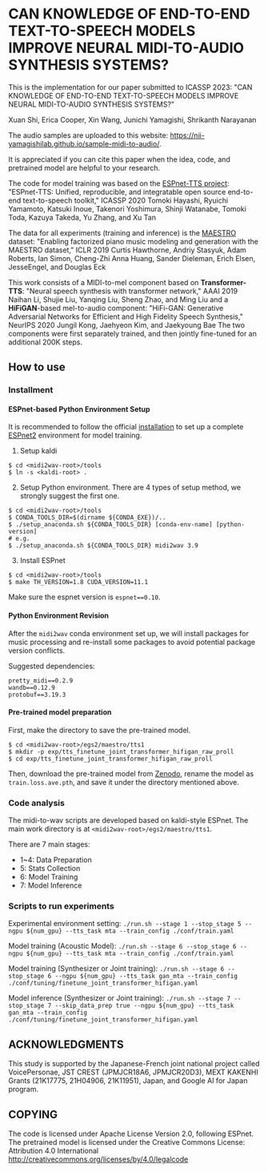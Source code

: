 # CAN KNOWLEDGE OF END-TO-END TEXT-TO-SPEECH MODELS IMPROVE NEURAL MIDI-TO-AUDIO SYNTHESIS SYSTEMS?

This is the implementation for our paper submitted to ICASSP 2023:
"CAN KNOWLEDGE OF END-TO-END TEXT-TO-SPEECH MODELS IMPROVE NEURAL MIDI-TO-AUDIO SYNTHESIS SYSTEMS?"

Xuan Shi, Erica Cooper, Xin Wang, Junichi Yamagishi, Shrikanth Narayanan

The audio samples are uploaded to this website: https://nii-yamagishilab.github.io/sample-midi-to-audio/. 

It is appreciated if you can cite this paper when the idea, code, and pretrained model are helpful to your research.

The code for model training was based on the [ESPnet-TTS project](https://github.com/espnet/espnet):
"ESPnet-TTS: Unified, reproducible, and integratable open source end-to-end text-to-speech toolkit," ICASSP 2020
Tomoki Hayashi, Ryuichi Yamamoto, Katsuki Inoue, Takenori Yoshimura, Shinji Watanabe, Tomoki Toda, Kazuya Takeda, Yu Zhang, and Xu Tan

The data for all experiments (training and inference) is the [MAESTRO](https://magenta.tensorflow.org/datasets/maestro) dataset:
"Enabling factorized piano music modeling and generation with the MAESTRO dataset," ICLR 2019
Curtis Hawthorne, Andriy Stasyuk, Adam Roberts, Ian Simon, Cheng-Zhi Anna Huang, Sander Dieleman, Erich Elsen, JesseEngel, and Douglas Eck

This work consists of a MIDI-to-mel component based on **Transformer-TTS**:
"Neural speech synthesis with transformer network," AAAI 2019
Naihan Li, Shujie Liu, Yanqing Liu, Sheng Zhao, and Ming Liu
and a **HiFiGAN**-based mel-to-audio component:
"HiFi-GAN: Generative Adversarial Networks for Efficient and High Fidelity Speech Synthesis," NeurIPS 2020
Jungil Kong, Jaehyeon Kim, and Jaekyoung Bae
The two components were first separately trained, and then jointly fine-tuned for an additional 200K steps.


## How to use

### Installment

#### ESPnet-based Python Environment Setup

It is recommended to follow the official [installation](https://espnet.github.io/espnet/installation.html) to set up a complete [ESPnet2](https://github.com/espnet/espnet) environment for model training.

1. Setup kaldi

```
$ cd <midi2wav-root>/tools
$ ln -s <kaldi-root> .
```

2. Setup Python environment. There are 4 types of setup method, we strongly suggest the first one.
```
$ cd <midi2wav-root>/tools
$ CONDA_TOOLS_DIR=$(dirname ${CONDA_EXE})/..
$ ./setup_anaconda.sh ${CONDA_TOOLS_DIR} [conda-env-name] [python-version]
# e.g.
$ ./setup_anaconda.sh ${CONDA_TOOLS_DIR} midi2wav 3.9
```

3. Install ESPnet
```
$ cd <midi2wav-root>/tools
$ make TH_VERSION=1.8 CUDA_VERSION=11.1
```
Make sure the espnet version is `espnet==0.10`.

#### Python Environment Revision

After the `midi2wav` conda environment set up, we will install packages for music processing and re-install some packages to avoid potential package version conflicts. 

Suggested dependencies:
```
pretty_midi==0.2.9
wandb==0.12.9
protobuf==3.19.3
```

#### Pre-trained model preparation

First, make the directory to save the pre-trained model.

```
$ cd <midi2wav-root>/egs2/maestro/tts1
$ mkdir -p exp/tts_finetune_joint_transformer_hifigan_raw_proll
$ cd exp/tts_finetune_joint_transformer_hifigan_raw_proll
```
Then, download the pre-trained model from [Zenodo](https://zenodo.org/record/7439325#.Y5pcAi8Rr0o), rename the model as `train.loss.ave.pth`, and save it under the directory mentioned above.


### Code analysis

The midi-to-wav scripts are developed based on kaldi-style ESPnet.  The main work directory is at `<midi2wav-root>/egs2/maestro/tts1`.

There are 7 main stages:
* 1~4:  Data Preparation
* 5: Stats Collection
* 6: Model Training
* 7: Model Inference

### Scripts to run experiments

Experimental environment setting:
`./run.sh --stage 1 --stop_stage 5 --ngpu ${num_gpu} --tts_task mta --train_config ./conf/train.yaml`

Model training (Acoustic Model):
`./run.sh --stage 6 --stop_stage 6 --ngpu ${num_gpu} --tts_task mta --train_config ./conf/train.yaml`

Model training (Synthesizer or Joint training):
`./run.sh --stage 6 --stop_stage 6 --ngpu ${num_gpu} --tts_task gan_mta --train_config ./conf/tuning/finetune_joint_transformer_hifigan.yaml`

Model inference (Synthesizer or Joint training):
`./run.sh --stage 7 --stop_stage 7 --skip_data_prep true --ngpu ${num_gpu} --tts_task gan_mta --train_config ./conf/tuning/finetune_joint_transformer_hifigan.yaml `

## ACKNOWLEDGMENTS
This study is supported by the Japanese-French joint national project called
VoicePersonae, JST CREST (JPMJCR18A6, JPMJCR20D3), MEXT KAKENHI Grants
(21K17775, 21H04906, 21K11951), Japan, and Google AI for Japan program.

## COPYING
The code is licensed under Apache License Version 2.0, following ESPnet.
The pretrained model is licensed under the Creative Commons License:
Attribution 4.0 International
http://creativecommons.org/licenses/by/4.0/legalcode 

